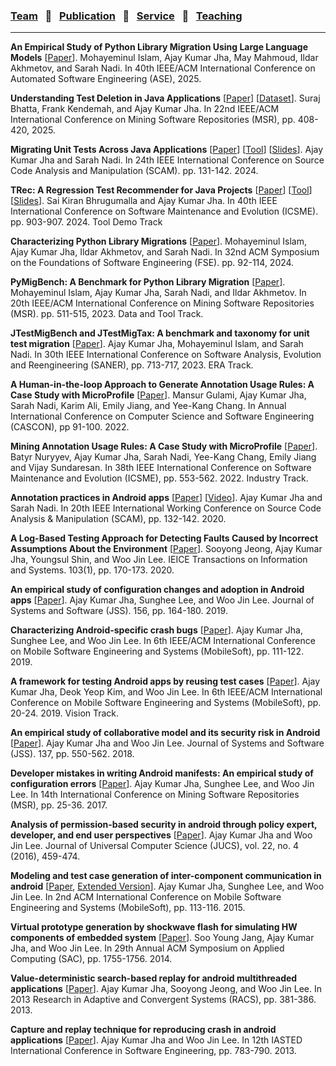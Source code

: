 
### [Team](stamlab.md) &nbsp;&nbsp;🌴&nbsp;&nbsp; [Publication](publications.md) &nbsp;&nbsp;🌴&nbsp;&nbsp; [Service](services.md) &nbsp;&nbsp;🌴&nbsp;&nbsp; [Teaching](teaching.md)
***

<b>An Empirical Study of Python Library Migration Using Large Language Models</b> [<a href="papers/llm_lib_mig25.pdf" target="_blank">Paper</a>]. Mohayeminul Islam, Ajay Kumar Jha, May Mahmoud, Ildar Akhmetov, and Sarah Nadi. In 40th IEEE/ACM International Conference on Automated Software Engineering (ASE), 2025.

<b>Understanding Test Deletion in Java Applications</b> [<a href="papers/msr25.pdf" target="_blank">Paper</a>] [<a href="https://github.com/STAM-NDSU/UnderstandingTestDeletion" target="_blank">Dataset</a>]. Suraj Bhatta, Frank Kendemah, and Ajay Kumar Jha. In 22nd IEEE/ACM International Conference on Mining Software Repositories (MSR), pp. 408-420, 2025.


<b>Migrating Unit Tests Across Java Applications</b> [<a href="papers/scam24.pdf" target="_blank">Paper</a>] [<a href="https://github.com/STAM-NDSU/JTestMigrator" target="_blank">Tool</a>] [<a href="https://docs.google.com/presentation/d/188pq3VdLkBIrre0ExEXy2mpdOqr2Pu7UVMyGVXK2iKw/edit?usp=sharing" target="_blank">Slides</a>]. Ajay Kumar Jha and Sarah Nadi. In 24th IEEE International Conference on Source Code Analysis and Manipulation (SCAM). pp. 131-142. 2024.


<b>TRec: A Regression Test Recommender for Java Projects</b> [<a href="papers/icsme24.pdf" target="_blank">Paper</a>] [<a href="https://github.com/STAM-NDSU/TRec" target="_blank">Tool</a>] [<a href="https://docs.google.com/presentation/d/1WzQWVb0k_5IB-iWl0DmoGKrPY3iw3KjqWVkh__xnkAk/edit?usp=sharing" target="_blank">Slides</a>]. Sai Kiran Bhrugumalla and Ajay Kumar Jha. In 40th IEEE International Conference on Software Maintenance and Evolution (ICSME). pp. 903-907. 2024. Tool Demo Track


<b>Characterizing Python Library Migrations</b> [<a href="papers/fse24.pdf" target="_blank">Paper</a>]. Mohayeminul Islam, Ajay Kumar Jha, Ildar Akhmetov, and Sarah Nadi. In 32nd ACM Symposium on the Foundations of Software Engineering (FSE). pp. 92-114, 2024. 


<b>PyMigBench: A Benchmark for Python Library Migration</b> [<a href="papers/msr23.pdf" target="_blank">Paper</a>]. Mohayeminul Islam, Ajay Kumar Jha, Sarah Nadi, and Ildar Akhmetov. In 20th IEEE/ACM International Conference on Mining Software Repositories (MSR). pp. 511-515, 2023. Data and Tool Track.


<b>JTestMigBench and JTestMigTax: A benchmark and taxonomy for unit test migration</b> [<a href="papers/saner23.pdf" target="_blank">Paper</a>]. Ajay Kumar Jha, Mohayeminul Islam, and Sarah Nadi. In 30th IEEE International Conference on Software Analysis, Evolution and Reengineering (SANER), pp. 713-717, 2023. ERA Track.


<b>A Human-in-the-loop Approach to Generate Annotation Usage Rules: A Case Study with MicroProfile</b> [<a href="papers/cascon22.pdf" target="_blank">Paper</a>]. Mansur Gulami, Ajay Kumar Jha, Sarah Nadi, Karim Ali, Emily Jiang, and Yee-Kang Chang. In Annual International Conference on Computer Science and Software Engineering (CASCON), pp 91-100. 2022.


<b>Mining Annotation Usage Rules: A Case Study with MicroProfile</b> [<a href="papers/icsme22.pdf" target="_blank">Paper</a>]. Batyr Nuryyev, Ajay Kumar Jha, Sarah Nadi, Yee-Kang Chang, Emily Jiang and Vijay Sundaresan. In 38th IEEE International Conference on Software Maintenance and Evolution (ICSME), pp. 553-562. 2022. Industry Track.


<b>Annotation practices in Android apps</b> [<a href="papers/scam20.pdf" target="_blank">Paper</a>] [<a href="https://youtu.be/3SVqE7ZK4GI" target="_blank">Video</a>]. Ajay Kumar Jha and Sarah Nadi. In 20th IEEE International Working Conference on Source Code Analysis & Manipulation (SCAM), pp. 132-142. 2020.


<b>A Log-Based Testing Approach for Detecting Faults Caused by Incorrect Assumptions About the Environment</b> [<a href="papers/ieice20.pdf" target="_blank">Paper</a>]. Sooyong Jeong, Ajay Kumar Jha, Youngsul Shin, and Woo Jin Lee. IEICE Transactions on Information and Systems. 103(1), pp. 170-173. 2020.


<b>An empirical study of configuration changes and adoption in Android apps</b> [<a href="papers/jss19.pdf" target="_blank">Paper</a>]. Ajay Kumar Jha, Sunghee Lee, and Woo Jin Lee. Journal of Systems and Software (JSS). 156, pp. 164-180. 2019.


<b>Characterizing Android-specific crash bugs</b> [<a href="papers/mobilesoft19.pdf" target="_blank">Paper</a>]. Ajay Kumar Jha, Sunghee Lee, and Woo Jin Lee. In 6th IEEE/ACM International Conference on Mobile Software Engineering and Systems (MobileSoft), pp. 111-122. 2019.


<b>A framework for testing Android apps by reusing test cases</b> [<a href="papers/mobilesoft19vision.pdf" target="_blank">Paper</a>]. Ajay Kumar Jha, Deok Yeop Kim, and Woo Jin Lee. In 6th IEEE/ACM International Conference on Mobile Software Engineering and Systems (MobileSoft), pp. 20-24. 2019. Vision Track.


<b>An empirical study of collaborative model and its security risk in Android</b> [<a href="papers/jss18.pdf" target="_blank">Paper</a>]. Ajay Kumar Jha and Woo Jin Lee. Journal of Systems and Software (JSS). 137, pp. 550-562. 2018.         


<b>Developer mistakes in writing Android manifests: An empirical study of configuration errors</b> [<a href="papers/msr17.pdf" target="_blank">Paper</a>]. Ajay Kumar Jha, Sunghee Lee, and Woo Jin Lee. In 14th International Conference on Mining Software Repositories (MSR), pp. 25-36. 2017.          


<b>Analysis of permission-based security in android through policy expert, developer, and end user perspectives</b> [<a href="papers/jucs16.pdf" target="_blank">Paper</a>]. Ajay Kumar Jha and Woo Jin Lee. Journal of Universal Computer Science (JUCS), vol. 22, no. 4 (2016), 459-474.


<b>Modeling and test case generation of inter-component communication in android</b> [<a href="papers/mobilesoft15.pdf" target="_blank">Paper</a>, <a href="papers/mobilesoft15ext.pdf" target="_blank">Extended Version</a>]. Ajay Kumar Jha, Sunghee Lee, and Woo Jin Lee. In 2nd ACM International Conference on Mobile Software Engineering and Systems (MobileSoft), pp. 113-116. 2015.


<b>Virtual prototype generation by shockwave flash for simulating HW components of embedded system</b> [<a href="https://dl.acm.org/doi/pdf/10.1145/2554850.2559926" target="_blank">Paper</a>]. Soo Young Jang, Ajay Kumar Jha, and Woo Jin Lee. In 29th Annual ACM Symposium on Applied Computing (SAC), pp. 1755-1756. 2014.


<b>Value-deterministic search-based replay for android multithreaded applications</b> [<a href="papers/racs14.pdf" target="_blank">Paper</a>]. Ajay Kumar Jha, Sooyong Jeong, and Woo Jin Lee. In 2013 Research in Adaptive and Convergent Systems (RACS), pp. 381-386. 2013.


<b>Capture and replay technique for reproducing crash in android applications</b> [<a href="papers/iasted13.pdf" target="_blank">Paper</a>]. Ajay Kumar Jha and Woo Jin Lee. In 12th IASTED International Conference in Software Engineering, pp. 783-790. 2013.

